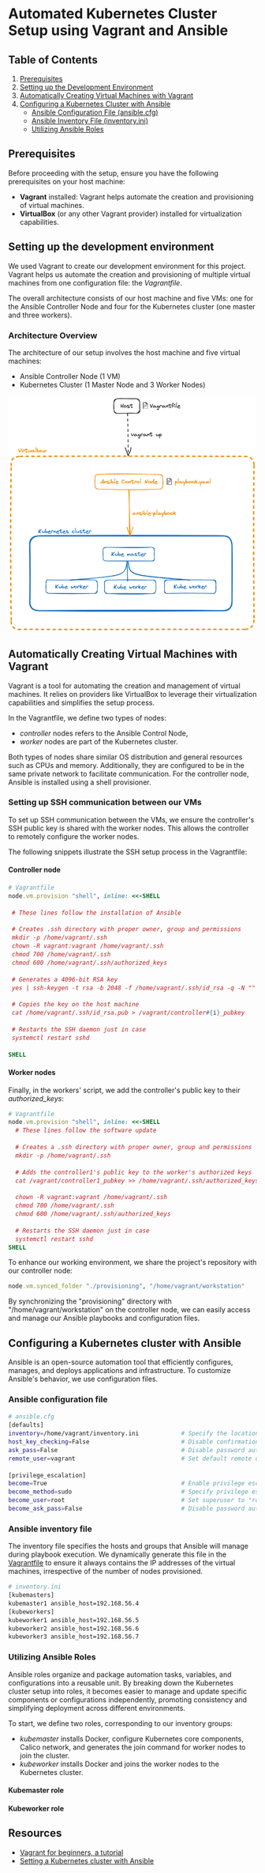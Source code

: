 # Automated Kubernetes Cluster Setup using Vagrant and Ansible

## Table of Contents

1. [Prerequisites](#prerequisites)
2. [Setting up the Development Environment](#setting-up-the-development-environment)
3. [Automatically Creating Virtual Machines with Vagrant](#automatically-creating-virtual-machines-with-vagrant)
3. [Configuring a Kubernetes Cluster with Ansible](#configuring-a-kubernetes-cluster-with-ansible)
    - [Ansible Configuration File (ansible.cfg)](#ansible-configuration-file)
    - [Ansible Inventory File (inventory.ini)](#ansible-inventory-file)
    - [Utilizing Ansible Roles](#utilizing-ansible-roles)


## Prerequisites

Before proceeding with the setup, ensure you have the following prerequisites on your host machine:
- **Vagrant** installed: Vagrant helps automate the creation and provisioning of virtual machines.
- **VirtualBox** (or any other Vagrant provider) installed for virtualization capabilities.

## Setting up the development environment

We used Vagrant to create our development environment for this project. Vagrant helps us automate the creation and provisioning of multiple virtual machines from one configuration file: the *Vagrantfile*.

The overall architecture consists of our host machine and five VMs: one for the Ansible Controller Node and four for the Kubernetes cluster (one master and three workers).

### Architecture Overview

The architecture of our setup involves the host machine and five virtual machines:
- Ansible Controller Node (1 VM)
- Kubernetes Cluster (1 Master Node and 3 Worker Nodes)

![Overview of the architecture](./assets/architecture-overview.png)

## Automatically Creating Virtual Machines with Vagrant

Vagrant is a tool for automating the creation and management of virtual machines. It relies on providers like VirtualBox to leverage their virtualization capabilities and simplifies the setup process.

In the Vagrantfile, we define two types of nodes:
- *controller* nodes refers to the Ansible Control Node,
- *worker* nodes are part of the Kubernetes cluster.

Both types of nodes share similar OS distribution and general resources such as CPUs and memory. Additionally, they are configured to be in the same private network to facilitate communication. For the controller node, Ansible is installed using a shell provisioner.

### Setting up SSH communication between our VMs

To set up SSH communication between the VMs, we ensure the controller's SSH public key is shared with the worker nodes. This allows the controller to remotely configure the worker nodes.

The following snippets illustrate the SSH setup process in the Vagrantfile:

#### Controller node

```ruby
# Vagrantfile
node.vm.provision "shell", inline: <<-SHELL

 # These lines follow the installation of Ansible

 # Creates .ssh directory with proper owner, group and permissions
 mkdir -p /home/vagrant/.ssh
 chown -R vagrant:vagrant /home/vagrant/.ssh
 chmod 700 /home/vagrant/.ssh
 chmod 600 /home/vagrant/.ssh/authorized_keys

 # Generates a 4096-bit RSA key
 yes | ssh-keygen -t rsa -b 2048 -f /home/vagrant/.ssh/id_rsa -q -N ""

 # Copies the key on the host machine
 cat /home/vagrant/.ssh/id_rsa.pub > /vagrant/controller#{i}_pubkey

 # Restarts the SSH daemon just in case
 systemctl restart sshd

SHELL
```

#### Worker nodes

Finally, in the workers' script, we add the controller's public key to their *authorized_keys*:

```ruby
# Vagrantfile
node.vm.provision "shell", inline: <<-SHELL
  # These lines follow the software update

  # Creates a .ssh directory with proper owner, group and permissions
  mkdir -p /home/vagrant/.ssh

  # Adds the controller1's public key to the worker's authorized keys
  cat /vagrant/controller1_pubkey >> /home/vagrant/.ssh/authorized_keys

  chown -R vagrant:vagrant /home/vagrant/.ssh
  chmod 700 /home/vagrant/.ssh
  chmod 600 /home/vagrant/.ssh/authorized_keys

  # Restarts the SSH daemon just in case
  systemctl restart sshd
SHELL
```

To enhance our working environment, we share the project's repository with our controller
node:

```ruby
node.vm.synced_folder "./provisioning", "/home/vagrant/workstation"
```
By synchronizing the "provisioning" directory with "/home/vagrant/workstation" on the controller node, we can easily access and manage our Ansible playbooks and configuration files.

## Configuring a Kubernetes cluster with Ansible

Ansible is an open-source automation tool that efficiently configures, manages, and deploys applications and infrastructure. To customize Ansible's behavior, we use configuration files.

### Ansible configuration file

```bash
# ansible.cfg
[defaults]
inventory=/home/vagrant/inventory.ini            # Specify the location of the inventory file
host_key_checking=False                          # Disable confirmation prompt during remote host connection
ask_pass=False                                   # Disable password authentification
remote_user=vagrant                              # Set default remote user to "vagrant"

[privilege_escalation]
become=True                                      # Enable privilege escalation
become_method=sudo                               # Specify privilege escalation method to "sudo"
become_user=root                                 # Set superuser to "root"
become_ask_pass=False                            # Disable password authentication for root
```

### Ansible inventory file

The inventory file specifies the hosts and groups that Ansible will manage during playbook execution. We dynamically generate this file in the [Vagrantfile](./Vagrantfile) to ensure it always contains the IP addresses of the virtual machines, irrespective of the number of nodes provisioned.

```bash
# inventory.ini
[kubemasters]
kubemaster1 ansible_host=192.168.56.4
[kubeworkers]
kubeworker1 ansible_host=192.168.56.5
kubeworker2 ansible_host=192.168.56.6
kubeworker3 ansible_host=192.168.56.7
```

### Utilizing Ansible Roles

Ansible roles organize and package automation tasks, variables, and configurations into a reusable unit. By breaking down the Kubernetes cluster setup into roles, it becomes easier to manage and update specific components or configurations independently, promoting consistency and simplifying deployment across different environments.

To start, we define two roles, corresponding to our inventory groups:
- *kubemaster* installs Docker, configure Kubernetes core components, Calico network, and generates the join command for worker nodes to join the cluster.
- *kubeworker* installs Docker and joins the worker nodes to the Kubernetes cluster.

#### Kubemaster role

#### Kubeworker role


## Resources

- [Vagrant for beginners, a tutorial](https://dev.to/kennibravo/vagrant-for-beginners-getting-started-with-examples-jlm)
- [Setting a Kubernetes cluster with Ansible](https://vrukshalitorawane.medium.com/kubernetes-setup-with-wordpress-using-ansible-48dea03dc339)
